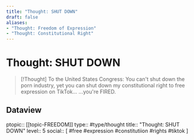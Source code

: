 ```yaml
---
title: "Thought: SHUT DOWN"
draft: false
aliases:
- "Thought: Freedom of Expression"
- "Thought: Constitutional Right"
---
```

# Thought: SHUT DOWN
> [!Thought]
> To the United States Congress:
> You can't shut down the porn industry, yet you can shut down my constitutional right to free expression on TikTok...
> ...you're FIRED.

## Dataview
ptopic:: [[topic-FREEDOM]]
type:: #type/thought
title:: "Thought: SHUT DOWN"
level:: 5
social:: [ #free #expression #constitutiion #rights #tiktok ]